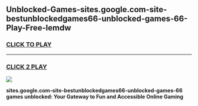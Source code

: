
## Unblocked-Games-sites.google.com-site-bestunblockedgames66-unblocked-games-66-Play-Free-lemdw
<h3>
<a href="https://premium76.site?title=sites.google.com-site-bestunblockedgames66-unblocked-games-66&ref=18A1">CLICK TO PLAY</a></h3>
<hr>

<h3>
<a href="https://premium76.site?title=sites.google.com-site-bestunblockedgames66-unblocked-games-66&ref=18A1">CLICK 2 PLAY</a>
  
</h3>

<a href="https://premium76.site?title=sites.google.com-site-bestunblockedgames66-unblocked-games-66&ref=18A1"><img src="https://clearcache.store/games.png"></a>


**sites.google.com-site-bestunblockedgames66-unblocked-games-66 games unblocked: Your Gateway to Fun and Accessible Online Gaming**
